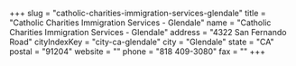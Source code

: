 +++
slug = "catholic-charities-immigration-services-glendale"
title = "Catholic Charities Immigration Services - Glendale"
name = "Catholic Charities Immigration Services - Glendale"
address = "4322 San Fernando Road"
cityIndexKey = "city-ca-glendale"
city = "Glendale"
state = "CA"
postal = "91204"
website = ""
phone = "818 409-3080"
fax = ""
+++
